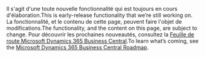 <span data-ttu-id="3e1e2-101">Il s'agit d'une toute nouvelle fonctionnalité qui est toujours en cours d'élaboration.</span><span class="sxs-lookup"><span data-stu-id="3e1e2-101">This is early-release functionality that we’re still working on.</span></span> <span data-ttu-id="3e1e2-102">La fonctionnalité, et le contenu de cette page, peuvent faire l'objet de modifications.</span><span class="sxs-lookup"><span data-stu-id="3e1e2-102">The functionality, and the content on this page, are subject to change.</span></span> <span data-ttu-id="3e1e2-103">Pour découvrir les prochaines nouveautés, consultez la [Feuille de route Microsoft Dynamics 365 Business Central](https://go.microsoft.com/fwlink/?linkid=842139).</span><span class="sxs-lookup"><span data-stu-id="3e1e2-103">To learn what’s coming, see the [Microsoft Dynamics 365 Business Central Roadmap](https://go.microsoft.com/fwlink/?linkid=842139).</span></span>